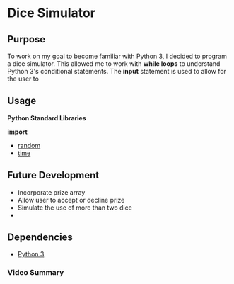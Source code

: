# Dice Simulator

## Purpose
To work on my goal to become familiar with Python 3, I decided to program a dice simulator. This allowed me to work with **while loops** to understand Python 3's conditional statements. The **input** statement is used to allow for the user to 

## Usage
__Python Standard Libraries__

**import**

- [random](https://docs.python.org/3/library/random.html)
- [time](https://docs.python.org/3/library/time.html)

## Future Development
- Incorporate prize array 
- Allow user to accept or decline prize 
- Simulate the use of more than two dice
- 

## Dependencies
- [Python 3](https://www.python.org/downloads/)

### Video Summary
[]()
